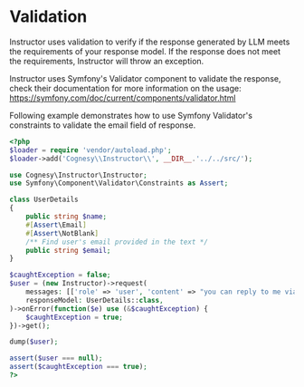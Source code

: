 # Validation

Instructor uses validation to verify if the response generated by LLM
meets the requirements of your response model. If the response does not
meet the requirements, Instructor will throw an exception.

Instructor uses Symfony's Validator component to validate the response,
check their documentation for more information on the usage:
https://symfony.com/doc/current/components/validator.html

Following example demonstrates how to use Symfony Validator's constraints
to validate the email field of response.

```php
<?php
$loader = require 'vendor/autoload.php';
$loader->add('Cognesy\\Instructor\\', __DIR__.'../../src/');

use Cognesy\Instructor\Instructor;
use Symfony\Component\Validator\Constraints as Assert;

class UserDetails
{
    public string $name;
    #[Assert\Email]
    #[Assert\NotBlank]
    /** Find user's email provided in the text */
    public string $email;
}

$caughtException = false;
$user = (new Instructor)->request(
    messages: [['role' => 'user', 'content' => "you can reply to me via mail -- Jason"]],
    responseModel: UserDetails::class,
)->onError(function($e) use (&$caughtException) {
    $caughtException = true;
})->get();

dump($user);

assert($user === null);
assert($caughtException === true);
?>
```

